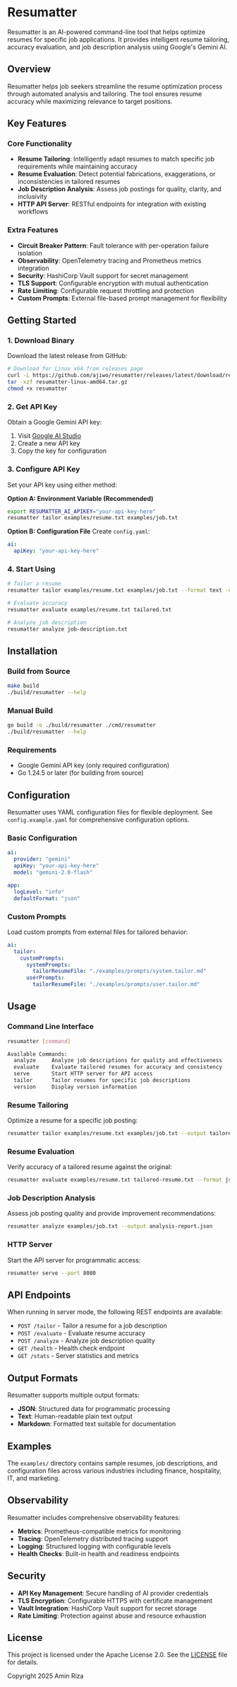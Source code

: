 # Resumatter

Resumatter is an AI-powered command-line tool that helps optimize resumes for specific job applications. It provides intelligent resume tailoring, accuracy evaluation, and job description analysis using Google's Gemini AI.

## Overview

Resumatter helps job seekers streamline the resume optimization process through automated analysis and tailoring. The tool ensures resume accuracy while maximizing relevance to target positions.

## Key Features

### Core Functionality
- **Resume Tailoring**: Intelligently adapt resumes to match specific job requirements while maintaining accuracy
- **Resume Evaluation**: Detect potential fabrications, exaggerations, or inconsistencies in tailored resumes
- **Job Description Analysis**: Assess job postings for quality, clarity, and inclusivity
- **HTTP API Server**: RESTful endpoints for integration with existing workflows

### Extra Features
- **Circuit Breaker Pattern**: Fault tolerance with per-operation failure isolation
- **Observability**: OpenTelemetry tracing and Prometheus metrics integration
- **Security**: HashiCorp Vault support for secret management
- **TLS Support**: Configurable encryption with mutual authentication
- **Rate Limiting**: Configurable request throttling and protection
- **Custom Prompts**: External file-based prompt management for flexibility

## Getting Started

### 1. Download Binary
Download the latest release from GitHub:
```bash
# Download for Linux x64 from releases page
curl -L https://github.com/ajiwo/resumatter/releases/latest/download/resumatter-linux-amd64.tar.gz -o resumatter-linux-amd64.tar.gz
tar -xzf resumatter-linux-amd64.tar.gz
chmod +x resumatter
```

### 2. Get API Key
Obtain a Google Gemini API key:
1. Visit [Google AI Studio](https://aistudio.google.com/app/apikey)
2. Create a new API key
3. Copy the key for configuration

### 3. Configure API Key
Set your API key using either method:

**Option A: Environment Variable (Recommended)**
```bash
export RESUMATTER_AI_APIKEY="your-api-key-here"
resumatter tailor examples/resume.txt examples/job.txt
```

**Option B: Configuration File**
Create `config.yaml`:
```yaml
ai:
  apiKey: "your-api-key-here"
```

### 4. Start Using
```bash
# Tailor a resume
resumatter tailor examples/resume.txt examples/job.txt --format text -o tailored.txt

# Evaluate accuracy
resumatter evaluate examples/resume.txt tailored.txt

# Analyze job description
resumatter analyze job-description.txt
```

## Installation

### Build from Source
```bash
make build
./build/resumatter --help
```

### Manual Build
```bash
go build -o ./build/resumatter ./cmd/resumatter
./build/resumatter --help
```

### Requirements
- Google Gemini API key (only required configuration)
- Go 1.24.5 or later (for building from source)

## Configuration

Resumatter uses YAML configuration files for flexible deployment. See `config.example.yaml` for comprehensive configuration options.

### Basic Configuration
```yaml
ai:
  provider: "gemini"
  apiKey: "your-api-key-here"
  model: "gemini-2.0-flash"

app:
  logLevel: "info"
  defaultFormat: "json"
```

### Custom Prompts
Load custom prompts from external files for tailored behavior:
```yaml
ai:
  tailor:
    customPrompts:
      systemPrompts:
        tailorResumeFile: "./examples/prompts/system.tailor.md"
      userPrompts:
        tailorResumeFile: "./examples/prompts/user.tailor.md"
```

## Usage

### Command Line Interface

```bash
resumatter [command]

Available Commands:
  analyze     Analyze job descriptions for quality and effectiveness
  evaluate    Evaluate tailored resumes for accuracy and consistency
  serve       Start HTTP server for API access
  tailor      Tailor resumes for specific job descriptions
  version     Display version information
```

### Resume Tailoring
Optimize a resume for a specific job posting:
```bash
resumatter tailor examples/resume.txt examples/job.txt --output tailored-resume.json
```

### Resume Evaluation
Verify accuracy of a tailored resume against the original:
```bash
resumatter evaluate examples/resume.txt tailored-resume.txt --format json
```

### Job Description Analysis
Assess job posting quality and provide improvement recommendations:
```bash
resumatter analyze examples/job.txt --output analysis-report.json
```

### HTTP Server
Start the API server for programmatic access:
```bash
resumatter serve --port 8080
```

## API Endpoints

When running in server mode, the following REST endpoints are available:

- `POST /tailor` - Tailor a resume for a job description
- `POST /evaluate` - Evaluate resume accuracy
- `POST /analyze` - Analyze job description quality
- `GET /health` - Health check endpoint
- `GET /stats` - Server statistics and metrics

## Output Formats

Resumatter supports multiple output formats:
- **JSON**: Structured data for programmatic processing
- **Text**: Human-readable plain text output
- **Markdown**: Formatted text suitable for documentation

## Examples

The `examples/` directory contains sample resumes, job descriptions, and configuration files across various industries including finance, hospitality, IT, and marketing.

## Observability

Resumatter includes comprehensive observability features:
- **Metrics**: Prometheus-compatible metrics for monitoring
- **Tracing**: OpenTelemetry distributed tracing support
- **Logging**: Structured logging with configurable levels
- **Health Checks**: Built-in health and readiness endpoints

## Security

- **API Key Management**: Secure handling of AI provider credentials
- **TLS Encryption**: Configurable HTTPS with certificate management
- **Vault Integration**: HashiCorp Vault support for secret storage
- **Rate Limiting**: Protection against abuse and resource exhaustion

## License

This project is licensed under the Apache License 2.0. See the [LICENSE](LICENSE) file for details.

Copyright 2025 Amin Riza
